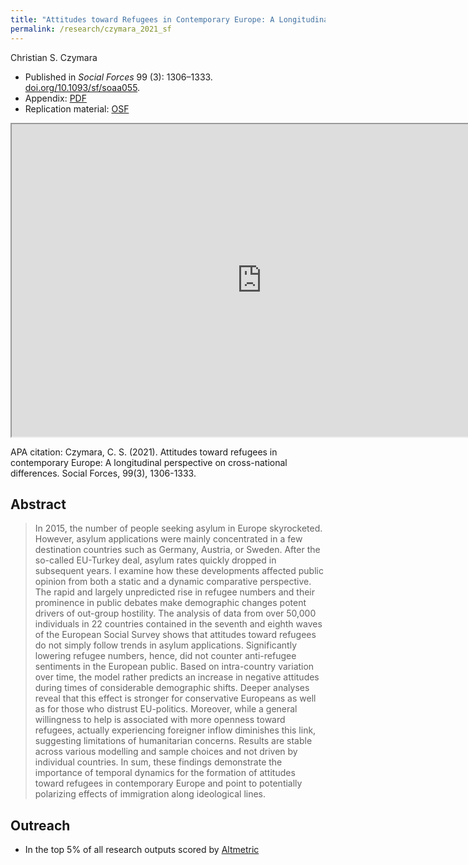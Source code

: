 ```yaml
---
title: "Attitudes toward Refugees in Contemporary Europe: A Longitudinal Perspective on Cross-national Differences"
permalink: /research/czymara_2021_sf
---
```

Christian S. Czymara

- Published in *Social Forces* 99 (3): 1306–1333. [doi.org/10.1093/sf/soaa055](https://doi.org/10.1093/sf/soaa055).
- Appendix: [PDF](https://czymara.github.io/files/Czymara_2021_Attitudes-toward-Refugees-in-Contemporary-Europe_Appendix.pdf)
- Replication material: [OSF](https://osf.io/rpn92/)

<iframe src="https://czymara.github.io/files/Czymara_2021_Attitudes-toward-Refugees-in-Contemporary-Europe.pdf" width="800" height="500"></iframe>

APA citation: Czymara, C. S. (2021). Attitudes toward refugees in contemporary Europe: A longitudinal perspective on cross-national differences. Social Forces, 99(3), 1306-1333.

Abstract
------
> In 2015, the number of people seeking asylum in Europe skyrocketed. However, asylum applications were mainly concentrated in a few destination countries such as Germany, Austria, or Sweden. After the so-called EU-Turkey deal, asylum rates quickly dropped in subsequent years. I examine how these developments affected public opinion from both a static and a dynamic comparative perspective. The rapid and largely unpredicted rise in refugee numbers and their prominence in public debates make demographic changes potent drivers of out-group hostility. The analysis of data from over 50,000 individuals in 22 countries contained in the seventh and eighth waves of the European Social Survey shows that attitudes toward refugees do not simply follow trends in asylum applications. Significantly lowering refugee numbers, hence, did not counter anti-refugee sentiments in the European public. Based on intra-country variation over time, the model rather predicts an increase in negative attitudes during times of considerable demographic shifts. Deeper analyses reveal that this effect is stronger for conservative Europeans as well as for those who distrust EU-politics. Moreover, while a general willingness to help is associated with more openness toward refugees, actually experiencing foreigner inflow diminishes this link, suggesting limitations of humanitarian concerns. Results are stable across various modelling and sample choices and not driven by individual countries. In sum, these findings demonstrate the importance of temporal dynamics for the formation of attitudes toward refugees in contemporary Europe and point to potentially polarizing effects of immigration along ideological lines.

Outreach
------
- In the top 5% of all research outputs scored by [Altmetric](https://oxfordjournals.altmetric.com/details/84605795)

